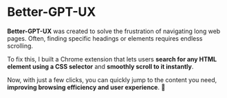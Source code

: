 # Better-GPT-UX  

**Better-GPT-UX** was created to solve the frustration of navigating long web pages. Often, finding specific headings or elements requires endless scrolling.  

To fix this, I built a Chrome extension that lets users **search for any HTML element using a CSS selector** and **smoothly scroll to it instantly**.  

Now, with just a few clicks, you can quickly jump to the content you need, **improving browsing efficiency and user experience**. 🚀  
